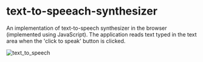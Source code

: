 # text-to-speeach-synthesizer
An implementation of text-to-speech synthesizer in  the browser (implemented using JavaScript).
The application reads text typed in the text area when the 'click to speak' button is clicked.


![text_to_speech](https://user-images.githubusercontent.com/55924723/136267048-f0b7744d-42f3-468f-93b3-4268cd0d7bad.png)
